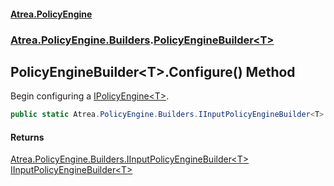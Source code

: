 #### [Atrea.PolicyEngine](./index.md 'index')
### [Atrea.PolicyEngine.Builders](./Atrea-PolicyEngine-Builders.md 'Atrea.PolicyEngine.Builders').[PolicyEngineBuilder&lt;T&gt;](./Atrea-PolicyEngine-Builders-PolicyEngineBuilder-T-.md 'Atrea.PolicyEngine.Builders.PolicyEngineBuilder&lt;T&gt;')
## PolicyEngineBuilder&lt;T&gt;.Configure() Method
Begin configuring a [IPolicyEngine&lt;T&gt;](./Atrea-PolicyEngine-IPolicyEngine-T-.md 'Atrea.PolicyEngine.IPolicyEngine&lt;T&gt;').  
```csharp
public static Atrea.PolicyEngine.Builders.IInputPolicyEngineBuilder<T> Configure();
```
#### Returns
[Atrea.PolicyEngine.Builders.IInputPolicyEngineBuilder&lt;](./Atrea-PolicyEngine-Builders-IInputPolicyEngineBuilder-T-.md 'Atrea.PolicyEngine.Builders.IInputPolicyEngineBuilder&lt;T&gt;')[T](./Atrea-PolicyEngine-Builders-PolicyEngineBuilder-T-.md#Atrea-PolicyEngine-Builders-PolicyEngineBuilder-T--T 'Atrea.PolicyEngine.Builders.PolicyEngineBuilder&lt;T&gt;.T')[&gt;](./Atrea-PolicyEngine-Builders-IInputPolicyEngineBuilder-T-.md 'Atrea.PolicyEngine.Builders.IInputPolicyEngineBuilder&lt;T&gt;')  
[IInputPolicyEngineBuilder&lt;T&gt;](./Atrea-PolicyEngine-Builders-IInputPolicyEngineBuilder-T-.md 'Atrea.PolicyEngine.Builders.IInputPolicyEngineBuilder&lt;T&gt;')  

